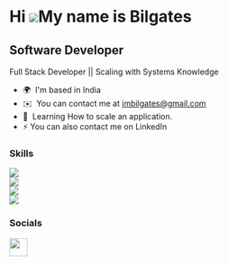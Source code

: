 Hi ![](https://user-images.githubusercontent.com/18350557/176309783-0785949b-9127-417c-8b55-ab5a4333674e.gif)My name is Bilgates 
==============================================================================================================================
Software Developer
------------------

Full Stack Developer || Scaling with Systems Knowledge

* 🌍  I'm based in India
* ✉️  You can contact me at [imbilgates@gmail.com](mailto:imbilgates@gmail.com)
* 🧠  Learning How to scale an application.
* ⚡  You can also contact me on LinkedIn

### Skills


<p align="left">
  <a href="https://go-skill-icons.vercel.app/">
    <img src="https://go-skill-icons.vercel.app/api/icons?i=js,java,nextjs,typescript,react,reactnative" /> <br>
            <img src="https://go-skill-icons.vercel.app/api/icons?i=express,springboot,vite,nodejs" /> <br>
        <img src="https://go-skill-icons.vercel.app/api/icons?i=mongodb,sql,postgresql,firebase" /> <br>
    <img src="https://go-skill-icons.vercel.app/api/icons?i=tailwind,bootstrap,shadcn,material ui" />
  </a>
</p>

### Socials

<a href="https://www.linkedin.com/in/Imbilgates/" target="_blank" rel="noreferrer"><img src="https://raw.githubusercontent.com/danielcranney/readme-generator/main/public/icons/socials/linkedin.svg" width="32" height="32" /></a>
